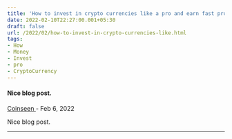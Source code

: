 ```yaml
---
title: 'How to invest in crypto currencies like a pro and earn fast profits.'
date: 2022-02-10T22:27:00.001+05:30
draft: false
url: /2022/02/how-to-invest-in-crypto-currencies-like.html
tags: 
- How
- Money
- Invest
- pro
- CryptoCurrency
---
```


#### Nice blog post.
[Coinseen ](https://www.blogger.com/profile/06458528051344862971 "noreply@blogger.com") - <time datetime="2022-02-12T10:47:17.274+05:30">Feb 6, 2022</time>

Nice blog post.
<hr />
